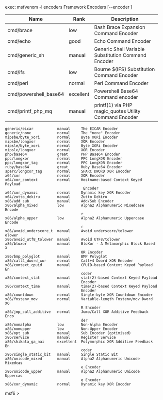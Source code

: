 exec: msfvenom -l encoders
Framework Encoders [--encoder <value>]

| Name | Rank | Description |
| --- | --- | --- |
| cmd/brace | low | Bash Brace Expansion Command Encoder |
| cmd/echo | good | Echo Command Encoder |
| cmd/generic_sh | manual | Generic Shell Variable Substitution                                       Command Encoder |
| cmd/ifs | low |  Bourne ${IFS} Substitution Command Encoder |
| cmd/perl | normal | Perl Command Encoder |
| cmd/powershell_base64 | excellent | Powershell Base64 Command encoder |
| cmd/printf_php_mq | manual | printf(1) via PHP magic_quotes Utility Command Encoder |
    generic/eicar           manual     The EICAR Encoder
    generic/none            normal     The "none" Encoder
    mipsbe/byte_xori        normal     Byte XORi Encoder
    mipsbe/longxor          normal     XOR Encoder
    mipsle/byte_xori        normal     Byte XORi Encoder
    mipsle/longxor          normal     XOR Encoder
    php/base64              great      PHP Base64 Encoder
    ppc/longxor             normal     PPC LongXOR Encoder
    ppc/longxor_tag         normal     PPC LongXOR Encoder
    ruby/base64             great      Ruby Base64 Encoder
    sparc/longxor_tag       normal     SPARC DWORD XOR Encoder
    x64/xor                 normal     XOR Encoder
    x64/xor_context         normal     Hostname-based Context Keyed Payload
                                        Encoder
    x64/xor_dynamic         normal     Dynamic key XOR Encoder
    x64/zutto_dekiru        manual     Zutto Dekiru
    x86/add_sub             manual     Add/Sub Encoder
    x86/alpha_mixed         low        Alpha2 Alphanumeric Mixedcase Encode
                                       r
    x86/alpha_upper         low        Alpha2 Alphanumeric Uppercase Encode
                                       r
    x86/avoid_underscore_t  manual     Avoid underscore/tolower
    olower
    x86/avoid_utf8_tolower  manual     Avoid UTF8/tolower
    x86/bloxor              manual     BloXor - A Metamorphic Block Based X
                                       OR Encoder
    x86/bmp_polyglot        manual     BMP Polyglot
    x86/call4_dword_xor     normal     Call+4 Dword XOR Encoder
    x86/context_cpuid       manual     CPUID-based Context Keyed Payload En
                                       coder
    x86/context_stat        manual     stat(2)-based Context Keyed Payload
                                       Encoder
    x86/context_time        manual     time(2)-based Context Keyed Payload
                                       Encoder
    x86/countdown           normal     Single-byte XOR Countdown Encoder
    x86/fnstenv_mov         normal     Variable-length Fnstenv/mov Dword XO
                                       R Encoder
    x86/jmp_call_additive   normal     Jump/Call XOR Additive Feedback Enco
                                       der
    x86/nonalpha            low        Non-Alpha Encoder
    x86/nonupper            low        Non-Upper Encoder
    x86/opt_sub             manual     Sub Encoder (optimised)
    x86/service             manual     Register Service
    x86/shikata_ga_nai      excellent  Polymorphic XOR Additive Feedback En
                                       coder
    x86/single_static_bit   manual     Single Static Bit
    x86/unicode_mixed       manual     Alpha2 Alphanumeric Unicode Mixedcas
                                       e Encoder
    x86/unicode_upper       manual     Alpha2 Alphanumeric Unicode Uppercas
                                       e Encoder
    x86/xor_dynamic         normal     Dynamic key XOR Encoder

msf6 > 



